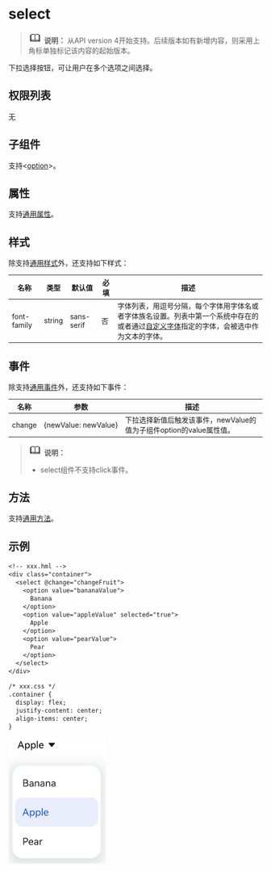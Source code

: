 # select

> ![icon-note.gif](public_sys-resources/icon-note.gif) **说明：**
> 从API version 4开始支持。后续版本如有新增内容，则采用上角标单独标记该内容的起始版本。

下拉选择按钮，可让用户在多个选项之间选择。

## 权限列表

无


## 子组件

支持&lt;[option](../arkui-js/js-components-basic-option.md)&gt;。


## 属性

支持[通用属性](../arkui-js/js-components-common-attributes.md)。


## 样式

除支持[通用样式](../arkui-js/js-components-common-styles.md)外，还支持如下样式：

| 名称 | 类型 | 默认值 | 必填 | 描述 |
| -------- | -------- | -------- | -------- | -------- |
| font-family | string | sans-serif | 否 | 字体列表，用逗号分隔，每个字体用字体名或者字体族名设置。列表中第一个系统中存在的或者通过[自定义字体](../arkui-js/js-components-common-customizing-font.md)指定的字体，会被选中作为文本的字体。 |


## 事件

除支持[通用事件](../arkui-js/js-components-common-events.md)外，还支持如下事件：

| 名称 | 参数 | 描述 |
| -------- | -------- | -------- |
| change | {newValue:&nbsp;newValue} | 下拉选择新值后触发该事件，newValue的值为子组件option的value属性值。 |

> ![icon-note.gif](public_sys-resources/icon-note.gif) **说明：**
>
> - select组件不支持click事件。


## 方法

支持[通用方法](../arkui-js/js-components-common-methods.md)。


## 示例

```
<!-- xxx.hml -->
<div class="container">
  <select @change="changeFruit">
    <option value="bananaValue">
      Banana
    </option>
    <option value="appleValue" selected="true">
      Apple
    </option>
    <option value="pearValue">
      Pear
    </option>
  </select>
</div>
```

```
/* xxx.css */
.container {
  display: flex;
  justify-content: center;
  align-items: center;
}
```

![zh-cn_image_0000001152588538](figures/zh-cn_image_0000001152588538.png)
